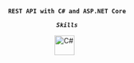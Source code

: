<div align="center">

**`REST API with C# and ASP.NET Core`**

***`Skills`***
<div align="center">
<img alt="C#" width="40px" style="padding-right:10px;" src="https://cdn.jsdelivr.net/gh/devicons/devicon/icons/csharp/csharp-original.svg" />
<br/>